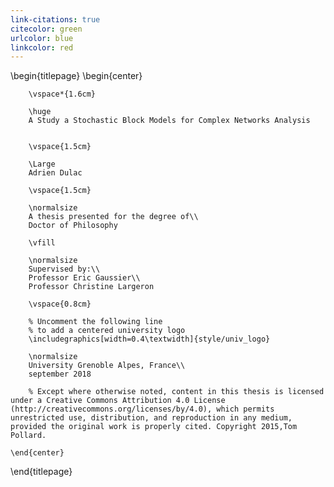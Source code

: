 ```yaml
---
link-citations: true
citecolor: green
urlcolor: blue
linkcolor: red
---
```


<!-- 
This is the Latex-heavy title page. 
People outside UCL may want to remove the header logo 
and add the centred logo
-->

\begin{titlepage}
    \begin{center}

        
        \vspace*{1.6cm}
        
        \huge
        A Study a Stochastic Block Models for Complex Networks Analysis
        
        
        \vspace{1.5cm}
        
        \Large
        Adrien Dulac

        \vspace{1.5cm}

        \normalsize
        A thesis presented for the degree of\\
        Doctor of Philosophy
        
        \vfill
        
        \normalsize
        Supervised by:\\
        Professor Eric Gaussier\\
        Professor Christine Largeron

        \vspace{0.8cm}

        % Uncomment the following line
        % to add a centered university logo
        \includegraphics[width=0.4\textwidth]{style/univ_logo}
        
        \normalsize
        University Grenoble Alpes, France\\
        september 2018

        % Except where otherwise noted, content in this thesis is licensed under a Creative Commons Attribution 4.0 License (http://creativecommons.org/licenses/by/4.0), which permits unrestricted use, distribution, and reproduction in any medium, provided the original work is properly cited. Copyright 2015,Tom Pollard.

    \end{center}
\end{titlepage}
